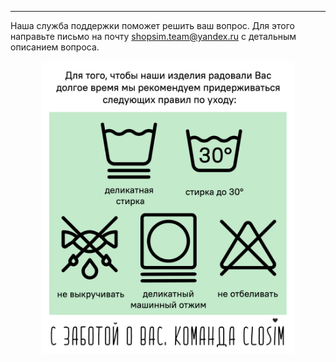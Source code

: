 ****

Наша служба поддержки поможет решить ваш вопрос.
Для этого направьте письмо на почту shopsim.team@yandex.ru с детальным описанием вопроса.

<div style="text-align:center"><img src="wash.jpg" width="80%" height="80%"/></div>
